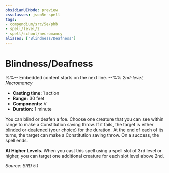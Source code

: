```yaml
---
obsidianUIMode: preview
cssclasses: json5e-spell
tags:
- compendium/src/5e/phb
- spell/level/2
- spell/school/necromancy
aliases: ["Blindness/Deafness"]
---
```

# Blindness/Deafness
%%-- Embedded content starts on the next line. --%%
*2nd-level, Necromancy*  

- **Casting time:** 1 action
- **Range:** 30 feet
- **Components:** V
- **Duration:** 1 minute

You can blind or deafen a foe. Choose one creature that you can see within range to make a Constitution saving throw. If it fails, the target is either [blinded](rules/conditions.md#Blinded) or [deafened](rules/conditions.md#Deafened) (your choice) for the duration. At the end of each of its turns, the target can make a Constitution saving throw. On a success, the spell ends.

**At Higher Levels.** When you cast this spell using a spell slot of 3rd level or higher, you can target one additional creature for each slot level above 2nd.

*Source: SRD 5.1*